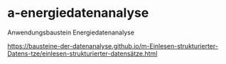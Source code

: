 # a-energiedatenanalyse
Anwendungsbaustein Energiedatenanalyse

https://bausteine-der-datenanalyse.github.io/m-Einlesen-strukturierter-Datens-tze/einlesen-strukturierter-datensätze.html
